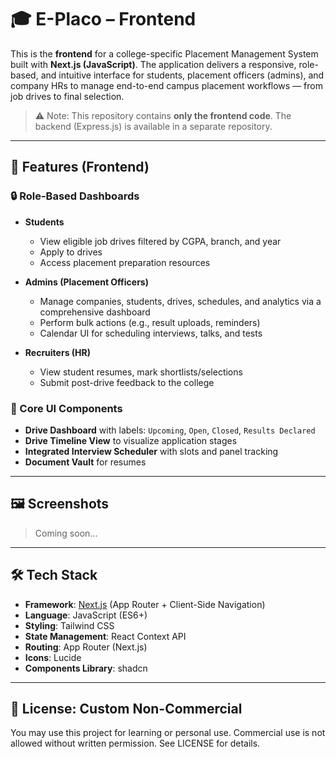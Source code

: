 # 🎓 E-Placo – Frontend

This is the **frontend** for a college-specific Placement Management System built with **Next.js (JavaScript)**. The application delivers a responsive, role-based, and intuitive interface for students, placement officers (admins), and company HRs to manage end-to-end campus placement workflows — from job drives to final selection.

> ⚠️ Note: This repository contains **only the frontend code**. The backend (Express.js) is available in a separate repository.

---

## 🚀 Features (Frontend)

### 🔒 Role-Based Dashboards
- **Students**
  - View eligible job drives filtered by CGPA, branch, and year
  - Apply to drives
  - Access placement preparation resources

- **Admins (Placement Officers)**
  - Manage companies, students, drives, schedules, and analytics via a comprehensive dashboard
  - Perform bulk actions (e.g., result uploads, reminders)
  - Calendar UI for scheduling interviews, talks, and tests

- **Recruiters (HR)**
  - View student resumes, mark shortlists/selections
  - Submit post-drive feedback to the college

### 🧩 Core UI Components
- **Drive Dashboard** with labels: `Upcoming`, `Open`, `Closed`, `Results Declared`
- **Drive Timeline View** to visualize application stages
- **Integrated Interview Scheduler** with slots and panel tracking
- **Document Vault** for resumes

---

## 🖼️ Screenshots

> Coming soon...

---

## 🛠️ Tech Stack

- **Framework**: [Next.js](https://nextjs.org/) (App Router + Client-Side Navigation)
- **Language**: JavaScript (ES6+)
- **Styling**: Tailwind CSS
- **State Management**: React Context API
- **Routing**: App Router (Next.js)
- **Icons**: Lucide
- **Components Library**: shadcn

---

## 📄 License: Custom Non-Commercial  

You may use this project for learning or personal use. Commercial use is not allowed without written permission. See LICENSE for details.

